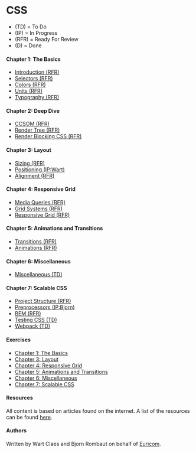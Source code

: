<!-- <img src="./docs/mjr.png"> -->

# CSS

- (TD) = To Do
- (IP) = In Progress
- (RFR) = Ready For Review
- (D) = Done

#### Chapter 1: The Basics

- [Introduction (RFR)](docs/Chapter%201:%20The%20Basics/1.1%20Introduction.md)
- [Selectors (RFR)](docs/Chapter%201:%20The%20Basics/1.2%20Selectors.md)
- [Colors (RFR)](docs/Chapter%201:%20The%20Basics/1.3%20Colors.md)
- [Units (RFR)](docs/Chapter%201:%20The%20Basics/1.4%20Units.md)
- [Typography (RFR)](docs/Chapter%201:%20The%20Basics/1.5%20Typography.md)

#### Chapter 2: Deep Dive

- [CCSOM (RFR)](docs/Chapter%202:%20Deep%20Dive/2.1%20DOM%20and%20CSSOM.md)
- [Render Tree (RFR)](docs/Chapter%202:%20Deep%20Dive/2.2%20Render%20Tree.md)
- [Render Blocking CSS (RFR)](docs/Chapter%202:%20Deep%20Dive/2.3%20Render%20Blocking%20CSS.md)

#### Chapter 3: Layout

- [Sizing (RFR)](docs/Chapter%203:%20Layout/3.1%20Sizing.md)
- [Positioning (IP:Wart)](docs/Chapter%203:%20Layout/3.2%20Positioning.md)
- [Alignment (RFR)](docs/Chapter%203:%20Layout/3.3%20Alignment.md)

#### Chapter 4: Responsive Grid

- [Media Queries (RFR)](docs/Chapter%204:%20Responsive%20Grid/4.1%20Media%20Queries.md)
- [Grid Systems (RFR)](docs/Chapter%204:%20Responsive%20Grid/4.2%20Grid%20Systems.md)
- [Responsive Grid (RFR)](docs/Chapter%204:%20Responsive%20Grid/4.3%20Responsive%20Grid.md)

#### Chapter 5: Animations and Transitions

- [Transitions (RFR)](docs/Chapter%205:%20Animations%20and%20Transitions/5.1%20Transitions.md)
- [Animations (RFR)](docs/Chapter%205:%20Animations%20and%20Transitions/5.2%20Animations.md)

#### Chapter 6: Miscellaneous

- [Miscellaneous (TD)](docs/Chapter%206:%20Miscellaneous/6.1%20Miscellaneous.md)

#### Chapter 7: Scalable CSS

- [Project Structure (RFR)](docs/Chapter%207:%20Scalable%20CSS/7.1%20Project%20Structure.md)
- [Preprocessors (IP:Bjorn)](docs/Chapter%207:%20Scalable%20CSS/7.2%20Preprocessors.md)
- [BEM (RFR)](docs/Chapter%207:%20Scalable%20CSS/7.3%20BEM.md)
- [Testing CSS (TD)](docs/Chapter%207:%20Scalable%20CSS/7.4%20Testing%20CSS.md)
- [Webpack (TD)](docs/Chapter%207:%20Scalable%20CSS/7.5%20Webpack.md)

#### Exercises

- [Chapter 1: The Basics](exercises/Chapter%201:%20The%20Basics)
- [Chapter 3: Layout](exercises/Chapter%203:%20Layout)
- [Chapter 4: Responsive Grid](exercises/Chapter%204:%20Responsive%20Grid)
- [Chapter 5: Animations and Transitions](exercises/Chapter%205:%20Animations%20and%20Transitions)
- [Chapter 6: Miscellaneous](exercises/Chapter%206:%20Miscellaneous)
- [Chapter 7: Scalable CSS](exercises/Chapter%207:%20Scalable%20CSS)

#### Resources 

All content is based on articles found on the internet. A list of the resources can be found [here](./docs/resources.md).

#### Authors

Written by Wart Claes and Bjorn Rombaut on behalf of [Euricom](http://www.euri.com).
